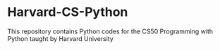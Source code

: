 # Harvard-CS-Python
This repository contains Python codes for the CS50 Programming with Python taught by Harvard University
